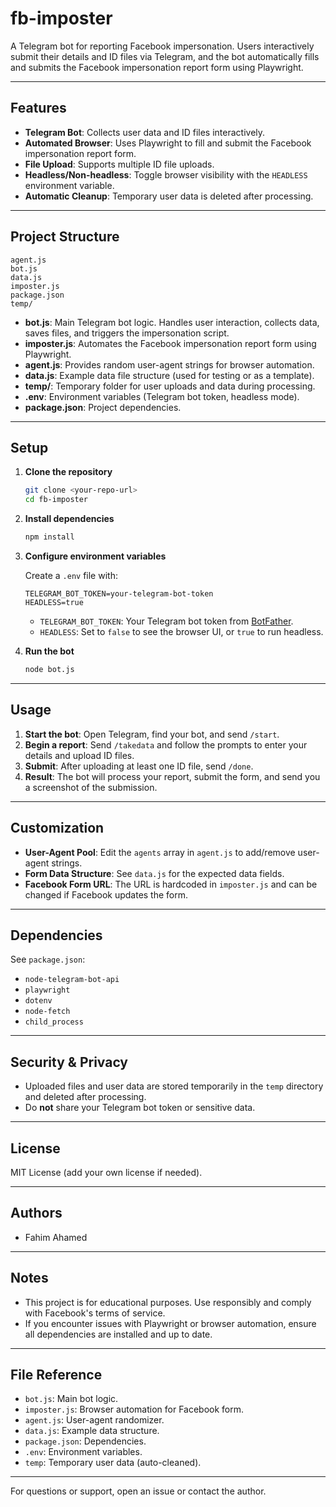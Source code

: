 # fb-imposter

A Telegram bot for reporting Facebook impersonation. Users interactively submit their details and ID files via Telegram, and the bot automatically fills and submits the Facebook impersonation report form using Playwright.

---

## Features

- **Telegram Bot**: Collects user data and ID files interactively.
- **Automated Browser**: Uses Playwright to fill and submit the Facebook impersonation report form.
- **File Upload**: Supports multiple ID file uploads.
- **Headless/Non-headless**: Toggle browser visibility with the `HEADLESS` environment variable.
- **Automatic Cleanup**: Temporary user data is deleted after processing.

---

## Project Structure

```
agent.js
bot.js
data.js
imposter.js
package.json
temp/
```

- **bot.js**: Main Telegram bot logic. Handles user interaction, collects data, saves files, and triggers the impersonation script.
- **imposter.js**: Automates the Facebook impersonation report form using Playwright.
- **agent.js**: Provides random user-agent strings for browser automation.
- **data.js**: Example data file structure (used for testing or as a template).
- **temp/**: Temporary folder for user uploads and data during processing.
- **.env**: Environment variables (Telegram bot token, headless mode).
- **package.json**: Project dependencies.

---

## Setup

1. **Clone the repository**

   ```sh
   git clone <your-repo-url>
   cd fb-imposter
   ```

2. **Install dependencies**

   ```sh
   npm install
   ```

3. **Configure environment variables**

   Create a `.env` file with:

   ```
   TELEGRAM_BOT_TOKEN=your-telegram-bot-token
   HEADLESS=true
   ```

   - `TELEGRAM_BOT_TOKEN`: Your Telegram bot token from [BotFather](https://core.telegram.org/bots#botfather).
   - `HEADLESS`: Set to `false` to see the browser UI, or `true` to run headless.

4. **Run the bot**

   ```sh
   node bot.js
   ```

---

## Usage

1. **Start the bot**: Open Telegram, find your bot, and send `/start`.
2. **Begin a report**: Send `/takedata` and follow the prompts to enter your details and upload ID files.
3. **Submit**: After uploading at least one ID file, send `/done`.
4. **Result**: The bot will process your report, submit the form, and send you a screenshot of the submission.

---

## Customization

- **User-Agent Pool**: Edit the `agents` array in `agent.js` to add/remove user-agent strings.
- **Form Data Structure**: See `data.js` for the expected data fields.
- **Facebook Form URL**: The URL is hardcoded in `imposter.js` and can be changed if Facebook updates the form.

---

## Dependencies

See `package.json`:

- `node-telegram-bot-api`
- `playwright`
- `dotenv`
- `node-fetch`
- `child_process`

---

## Security & Privacy

- Uploaded files and user data are stored temporarily in the `temp` directory and deleted after processing.
- Do **not** share your Telegram bot token or sensitive data.

---

## License

MIT License (add your own license if needed).

---

## Authors

- Fahim Ahamed

---

## Notes

- This project is for educational purposes. Use responsibly and comply with Facebook's terms of service.
- If you encounter issues with Playwright or browser automation, ensure all dependencies are installed and up to date.

---

## File Reference

- `bot.js`: Main bot logic.
- `imposter.js`: Browser automation for Facebook form.
- `agent.js`: User-agent randomizer.
- `data.js`: Example data structure.
- `package.json`: Dependencies.
- `.env`: Environment variables.
- `temp`: Temporary user data (auto-cleaned).

---

For questions or support, open an issue or contact the author.

